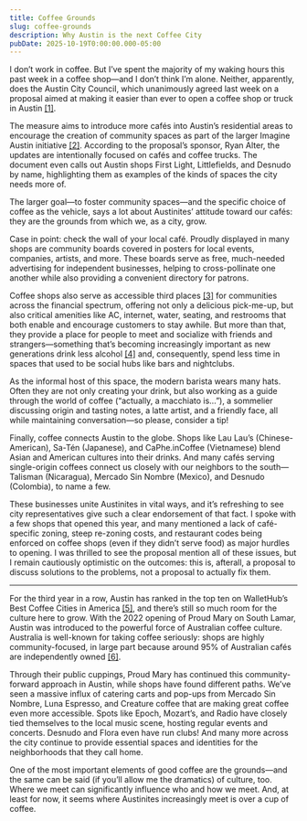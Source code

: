 ```yaml
---
title: Coffee Grounds
slug: coffee-grounds
description: Why Austin is the next Coffee City
pubDate: 2025-10-19T0:00:00.000-05:00
---
```


I don’t work in coffee. But I’ve spent the majority of my waking hours this past week in a coffee shop—and I don’t think I’m alone. Neither, apparently, does the Austin City Council, which unanimously agreed last week on a proposal aimed at making it easier than ever to open a coffee shop or truck in Austin [[1]](https://services.austintexas.gov/edims/document.cfm?id=459894).

The measure aims to introduce more cafés into Austin’s residential areas to encourage the creation of community spaces as part of the larger Imagine Austin initiative [[2]](https://www.austintexas.gov/department/austin-planning-0). According to the proposal’s sponsor, Ryan Alter, the updates are intentionally focused on cafés and coffee trucks. The document even calls out Austin shops First Light, Littlefields, and Desnudo by name, highlighting them as examples of the kinds of spaces the city needs more of.

The larger goal—to foster community spaces—and the specific choice of coffee as the vehicle, says a lot about Austinites’ attitude toward our cafés: they are the grounds from which we, as a city, grow.

Case in point: check the wall of your local café. Proudly displayed in many shops are community boards covered in posters for local events, companies, artists, and more. These boards serve as free, much-needed advertising for independent businesses, helping to cross-pollinate one another while also providing a convenient directory for patrons.

Coffee shops also serve as accessible third places [[3]](https://esl.uchicago.edu/2023/11/01/third-places-what-are-they-and-why-are-they-important-to-american-culture/) for communities across the financial spectrum, offering not only a delicious pick-me-up, but also critical amenities like AC, internet, water, seating, and restrooms that both enable and encourage customers to stay awhile. But more than that, they provide a place for people to meet and socialize with friends and strangers—something that’s becoming increasingly important as new generations drink less alcohol [[4]](https://www.gwi.com/blog/alcohol-consumption-trends) and, consequently, spend less time in spaces that used to be social hubs like bars and nightclubs.

As the informal host of this space, the modern barista wears many hats. Often they are not only creating your drink, but also working as a guide through the world of coffee (“actually, a macchiato is…”), a sommelier discussing origin and tasting notes, a latte artist, and a friendly face, all while maintaining conversation—so please, consider a tip!

Finally, coffee connects Austin to the globe. Shops like Lau Lau’s (Chinese-American), Sa-Tén (Japanese), and CaPhe.inCoffee (Vietnamese) blend Asian and American cultures into their drinks. And many cafés serving single-origin coffees connect us closely with our neighbors to the south—Talisman (Nicaragua), Mercado Sin Nombre (Mexico), and Desnudo (Colombia), to name a few.

These businesses unite Austinites in vital ways, and it’s refreshing to see city representatives give such a clear endorsement of that fact. I spoke with a few shops that opened this year, and many mentioned a lack of café-specific zoning, steep re-zoning costs, and restaurant codes being enforced on coffee shops (even if they didn’t serve food) as major hurdles to opening. I was thrilled to see the proposal mention all of these issues, but I remain cautiously optimistic on the outcomes: this is, afterall, a proposal to discuss solutions to the problems, not a proposal to actually fix them.

---

For the third year in a row, Austin has ranked in the top ten on WalletHub’s Best Coffee Cities in America [[5]](https://wallethub.com/edu/best-cities-for-coffee-lovers/23739), and there’s still so much room for the culture here to grow. With the 2022 opening of Proud Mary on South Lamar, Austin was introduced to the powerful force of Australian coffee culture. Australia is well-known for taking coffee seriously: shops are highly community-focused, in large part because around 95% of Australian cafés are independently owned [[6]](https://bizcup.com.au/australian-coffee-culture/).

Through their public cuppings, Proud Mary has continued this community-forward approach in Austin, while shops have found different paths. We’ve seen a massive influx of catering carts and pop-ups from Mercado Sin Nombre, Luna Espresso, and Creature coffee that are making great coffee even more accessible. Spots like Epoch, Mozart’s, and Radio have closely tied themselves to the local music scene, hosting regular events and concerts. Desnudo and Flora even have run clubs! And many more across the city continue to provide essential spaces and identities for the neighborhoods that they call home.

One of the most important elements of good coffee are the grounds—and the same can be said (if you’ll allow me the dramatics) of culture, too. Where we meet can significantly influence who and how we meet. And, at least for now, it seems where Austinites increasingly meet is over a cup of coffee.
